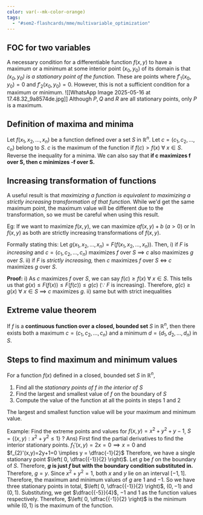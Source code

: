 ```yaml
---
color: var(--mk-color-orange)
tags:
  - "#sem2-flashcards/mme/multivariable_optimization"
---
```


## FOC for two variables
A necessary condition for a differentiable function $f(x,y)$ to have a maximum or a minimum at some interior point $(x_{0},y_{0})$ of its domain is that *$(x_{0},y_{0})$ is a stationary point of the function.* These are points where $f'_{1}(x_{0},y_{0})=0$ and $f'_{2}(x_{0},y_{0})=0$. However, this is not a sufficient condition for a maximum or minimum.
![[WhatsApp Image 2025-05-16 at 17.48.32_9a8574de.jpg]]
Although $P,Q$ and $R$ are all stationary points, only $P$ is a maximum.

## Definition of maxima and minima
Let $f(x_{1},x_{2},\dots,x_{n})$ be a function defined over a set $S$ in $\mathbb{R}^n$. Let $c=(c_{1},c_{2},\dots,c_{n})$ belong to $S$. $c$ is the maximum of the function if $f(c)>f(x)$ $\forall$ $x \in S$. Reverse the inequality for a minima. We can also say that **if c maximizes f over S, then c minimizes -f over S.** 

## Increasing transformation of functions
A useful result is that *maximizing a function is equivalent to maximizing a strictly increasing transformation of that function.* While we'd get the same maximum point, the maximum value will be different due to the transformation, so we must be careful when using this result.

Eg: If we want to maximize $f(x,y)$, we can maximize $af(x,y)+b$ $(a>0)$ or $\ln f(x,y)$ as both are strictly increasing transformations of $f(x,y)$.

Formally stating this: Let $g(x_{1},x_{2},\dots,x_{n})=F(f(x_{1},x_{2},\dots ,x_{n}))$.
Then,
i) if $F$ is *increasing* and $c=(c_{1},c_{2},\dots,c_{n})$ maximizes $f$ over $S$ $\implies$ $c$ also maximizes $g$ over $S$.
ii) if $F$ is *strictly increasing,* then $c$ maximizes $f$ over $S$ $\iff$ $c$ maximizes $g$ over $S$.

**Proof:**
i) As $c$ maximizes $f$ over $S$, we can say $f(c)\geq f(x)$ $\forall$ $x \in S$. This tells us that $g(x) \leq F(f(x))\leq F(f(c)) \leq g(c)$ ($\because$ $F$ is increasing). Therefore, $g(c) \geq g(x)$ $\forall$ $x \in S$ $\implies$ $c$ maximizes $g$.
ii) same but with strict inequalities


## Extreme value theorem
If $f$ is a **continuous function over a closed, bounded set** $S$ in $\mathbb{R}^n$, then there exists both a maximum $c=(c_{1},c_{2},\dots,c_{n})$ and a minimum $d=(d_{1},d_{2},\dots,d_{n})$ in $S$.


## Steps to find maximum and minimum values
For a function $f(x)$ defined in a closed, bounded set $S$ in $\mathbb{R}^n$,
1) Find all the *stationary points of $f$ in the interior of $S$*
2) Find the largest and smallest value of $f$ on the boundary of $S$
3) Compute the value of the function at all the points in steps 1 and 2

The largest and smallest function value will be your maximum and minimum value.

Example: Find the extreme points and values for $f(x,y)=x^{2}+y^{2}+y-1$, $S=\{(x,y):x^{2}+y^{2} \leq 1\}$
?
Ans) First find the partial derivatives to find the interior stationary points. $f_{1}'(x,y)=2x=0 \implies x=0$ and $f_{2}'(x,y)=2y+1=0 \implies y = \dfrac{-1}{2}$
Therefore, we have a single stationary point $\left( 0, \dfrac{{-1}}{2} \right)$.
Let $g$ be $f$ on the boundary of $S$. Therefore, **$g$ is just $f$ but with the boundary condition substituted in.** Therefore, $g=y$. Since $x^{2}+y^{2} = 1$, both $x$ and $y$ lie on an interval $[-1,1]$. Therefore, the maximum and minimum values of $g$ are $1$ and $-1$. So we have three stationary points in total, $\left( 0, \dfrac{{-1}}{2} \right)$, $(0,-1)$ and $(0,1)$. Substituting, we get $\dfrac{{-5}}{4}$, $-1$ and $1$ as the function values respectively. Therefore, $\left( 0, \dfrac{{-1}}{2} \right)$ is the minimum while $(0,1)$ is the maximum of the function.